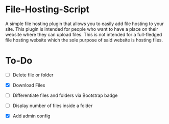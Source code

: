 # File-Hosting-Script

A simple file hosting plugin that allows you to easily add file hosting to your site. This plugin is intended for people who want to have a place on their website where they can upload files. This is not intended for a full-fledged file hosting website which the sole purpose of said website is hosting files.

# To-Do

- [ ] Delete file or folder
- [x] Download Files
- [ ] Differentiate files and folders via Bootstrap badge
- [ ] Display number of files inside a folder
- [x] Add admin config


